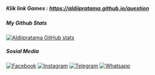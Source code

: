 ##### Klik link Games : https://aldiipratama.github.io/question

##### My Github Stats
[![Aldiipratama GitHub stats](https://github-readme-stats.vercel.app/api?username=aldiipratama&custom_title=Kartu+Tanda+Github&count_private=true&show_icons=true&theme=dracula&include_all_commits=true&title_color=FAD000&icon_color=884DFF&border_color=000000&locale=id&text_color=96C3EB)](https://github.com/aldiipratama/github-readme-stats)

##### Sosial Media
[![Facebook](https://img.shields.io/badge/+addfriend-brightgreen?style=for-the-badge&logo=Facebook&logoColor=white&label=Facebook&labelColor=blue)](https://facebook.com/aldii.prtm4)
[![Instagram](https://img.shields.io/badge/+follow-brown?style=for-the-badge&logo=Instagram&logoColor=white&label=Instagram&labelColor=9B6954)](https://instagram.com/rinaldi_r7)
[![Telegram](https://img.shields.io/badge/+contactme-blue?style=for-the-badge&logo=Telegram&logoColor=white&label=telegram&labelColor=9CF)](https://t.me/aldiprtm4)
[![Whatsapp](https://img.shields.io/badge/+contactme-green?style=for-the-badge&logo=Whatsapp&logoColor=white&label=WhatsApp&labelColor=success)](https://wa.me/6285798257393)
